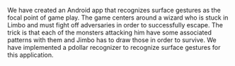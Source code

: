 We have created an Android app that recognizes surface gestures as the focal point of game play. The game centers around a wizard who is stuck in Limbo and must fight off adversaries in order to successfully escape. The trick is that each of the monsters attacking him have some associated patterns with them and Jimbo has to draw those in order to survive. We have implemented a pdollar recognizer to recognize surface gestures for this application.

